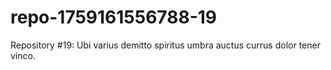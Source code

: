# repo-1759161556788-19
Repository #19: Ubi varius demitto spiritus umbra auctus currus dolor tener vinco.
